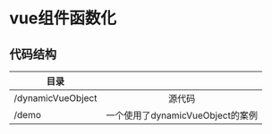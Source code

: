# vue组件函数化
## 代码结构


| 目录               |                                    | 
|-------------------|:----------------------------------:|
| /dynamicVueObject |  源代码 |
| /demo             |    一个使用了dynamicVueObject的案例   |
